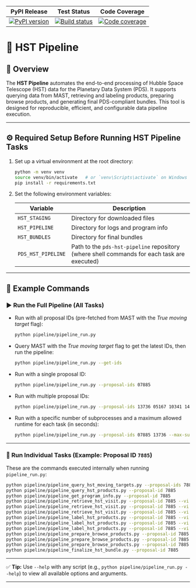 | PyPI Release | Test Status | Code Coverage |
| ------------- | ------------ | -------------- |
| [![PyPI version](https://badge.fury.io/py/rms-hst-pipeline.svg)](https://badge.fury.io/py/rms-hst-pipeline) | [![Build status](https://img.shields.io/github/actions/workflow/status/SETI/rms-hst-pipeline/run-app-tests.yml?branch=main)](https://github.com/SETI/rms-hst-pipeline/actions) | [![Code coverage](https://img.shields.io/codecov/c/github/SETI/rms-hst-pipeline/main?logo=codecov)](https://codecov.io/gh/SETI/rms-hst-pipeline) |

# 🚀 HST Pipeline

## 🧭 Overview

The **HST Pipeline** automates the end-to-end processing of Hubble Space Telescope (HST) data for the Planetary Data System (PDS).
It supports querying data from MAST, retrieving and labeling products, preparing browse products, and generating final PDS-compliant bundles.
This tool is designed for reproducible, efficient, and configurable data pipeline execution.

---

## ⚙️ Required Setup Before Running HST Pipeline Tasks

1. Set up a virtual environment at the root directory:
   ```bash
   python -m venv venv
   source venv/bin/activate   # or `venv\Scripts\activate` on Windows
   pip install -r requirements.txt
   ```

2. Set the following environment variables:

   | Variable | Description |
   | --------- | ------------ |
   | `HST_STAGING` | Directory for downloaded files |
   | `HST_PIPELINE` | Directory for logs and program info |
   | `HST_BUNDLES` | Directory for final bundles |
   | `PDS_HST_PIPELINE` | Path to the `pds-hst-pipeline` repository (where shell commands for each task are executed) |

---

## 🧩 Example Commands

### ▶️ Run the Full Pipeline (All Tasks)

- Run with all proposal IDs (pre-fetched from MAST with the *True moving target* flag):
  ```bash
  python pipeline/pipeline_run.py
  ```

- Query MAST with the *True moving target* flag to get the latest IDs, then run the pipeline:
  ```bash
  python pipeline/pipeline_run.py --get-ids
  ```

- Run with a single proposal ID:
  ```bash
  python pipeline/pipeline_run.py --proposal-ids 07885
  ```

- Run with multiple proposal IDs:
  ```bash
  python pipeline/pipeline_run.py --proposal-ids 13736 05167 10341 14930 06679
  ```

- Run with a specific number of subprocesses and a maximum allowed runtime for each task (in seconds):
  ```bash
  python pipeline/pipeline_run.py --proposal-ids 07885 13736 --max-subproc 30 --max-time 1860
  ```

---

### 🧠 Run Individual Tasks (Example: Proposal ID `7885`)

These are the commands executed internally when running `pipeline_run.py`:

```bash
python pipeline/pipeline_query_hst_moving_targets.py --proposal-ids 7885
python pipeline/pipeline_query_hst_products.py --proposal-id 7885
python pipeline/pipeline_get_program_info.py --proposal-id 7885
python pipeline/pipeline_retrieve_hst_visit.py --proposal-id 7885 --vi 01
python pipeline/pipeline_retrieve_hst_visit.py --proposal-id 7885 --vi 02
python pipeline/pipeline_retrieve_hst_visit.py --proposal-id 7885 --vi 03
python pipeline/pipeline_label_hst_products.py --proposal-id 7885 --vi 01
python pipeline/pipeline_label_hst_products.py --proposal-id 7885 --vi 02
python pipeline/pipeline_label_hst_products.py --proposal-id 7885 --vi 03
python pipeline/pipeline_prepare_browse_products.py --proposal-id 7885 --vi 01
python pipeline/pipeline_prepare_browse_products.py --proposal-id 7885 --vi 02
python pipeline/pipeline_prepare_browse_products.py --proposal-id 7885 --vi 03
python pipeline/pipeline_finalize_hst_bundle.py --proposal-id 7885
```

---

✅ **Tip:**
Use `--help` with any script (e.g., `python pipeline/pipeline_run.py --help`) to view all available options and arguments.

---
